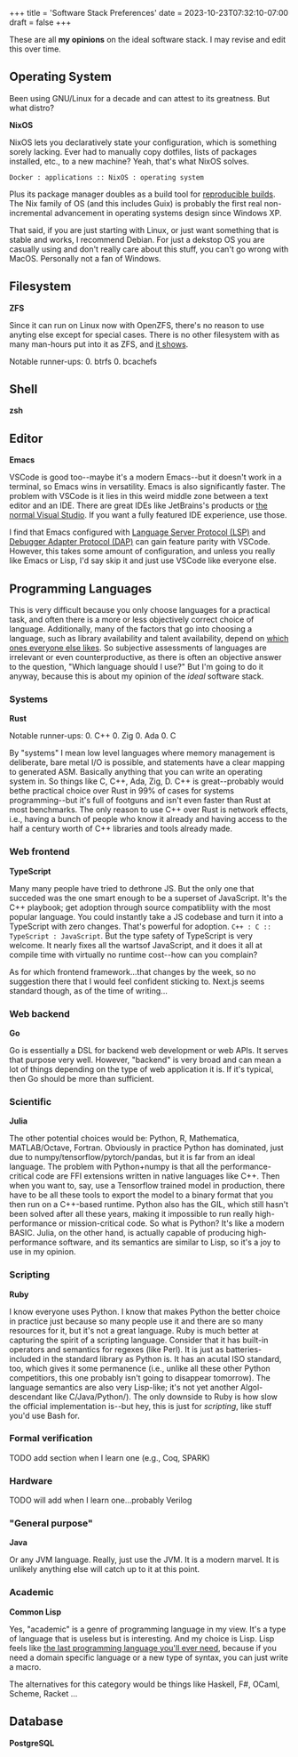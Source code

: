 +++
title = 'Software Stack Preferences'
date = 2023-10-23T07:32:10-07:00
draft = false
+++

These are all **my opinions** on the ideal software stack. I may revise and edit this over time.

## Operating System

Been using GNU/Linux for a decade and can attest to its greatness. But what distro?

**NixOS**

NixOS lets you declaratively state your configuration, which is something sorely lacking. Ever had to manually copy dotfiles, lists of packages installed, etc., to a new machine? Yeah, that's what NixOS solves.

`Docker : applications :: NixOS : operating system`

Plus its package manager doubles as a build tool for [reproducible builds](https://en.wikipedia.org/wiki/Reproducible_builds). The Nix family of OS (and this includes Guix) is probably the first real non-incremental advancement in operating systems design since Windows XP.

That said, if you are just starting with Linux, or just want something that is stable and works, I recommend Debian. For just a dekstop OS you are casually using and don't really care about this stuff, you can't go wrong with MacOS. Personally not a fan of Windows.

## Filesystem

**ZFS**

Since it can run on Linux now with OpenZFS, there's no reason to use anyting else except for special cases. There is no other filesystem with as many man-hours put into it as ZFS, and [it shows](https://openzfs.github.io/openzfs-docs/Basic%20Concepts/RAIDZ.html).

Notable runner-ups:
0. btrfs
0. bcachefs

## Shell

**zsh**

## Editor

**Emacs**

VSCode is good too--maybe it's a modern Emacs--but it doesn't work in a terminal, so Emacs wins in versatility. Emacs is also significantly faster. The problem with VSCode is it lies in this weird middle zone between a text editor and an IDE. There are great IDEs like JetBrains's products or [the normal Visual Studio](https://visualstudio.microsoft.com/downloads/). If you want a fully featured IDE experience, use those.

I find that Emacs configured with [Language Server Protocol (LSP)](https://microsoft.github.io/language-server-protocol/) and [Debugger Adapter Protocol (DAP)](https://microsoft.github.io/debug-adapter-protocol/) can gain feature parity with VSCode. However, this takes some amount of configuration, and unless you really like Emacs or Lisp, I'd say skip it and just use VSCode like everyone else.

## Programming Languages

This is very difficult because you only choose languages for a practical task, and often there is a more or less objectively correct choice of language. Additionally, many of the factors that go into choosing a language, such as library availability and talent availability, depend on [which ones everyone else likes](https://en.wikipedia.org/wiki/Keynesian_beauty_contest). So subjective assessments of languages are irrelevant or even counterproductive, as there is often an objective answer to the question, "Which language should I use?" But I'm going to do it anyway, because this is about my opinion of the *ideal* software stack. 

### Systems

**Rust**

Notable runner-ups:
0. C++
0. Zig
0. Ada
0. C

By "systems" I mean low level languages where memory management is deliberate, bare metal I/O is possible, and statements have a clear mapping to generated ASM. Basically anything that you can write an operating system in. So things like C, C++, Ada, Zig, D. C++ is great--probably would bethe practical choice over Rust in 99% of cases for systems programming--but it's full of footguns and isn't even faster than Rust at most benchmarks. The only reason to use C++ over Rust is network effects, i.e., having a bunch of people who know it already and having access to the half a century worth of C++ libraries and tools already made.

### Web frontend

**TypeScript**

Many many people have tried to dethrone JS. But the only one that succeded was the one smart enough to be a superset of JavaScript. It's the C++ playbook; get adoption through source compatibliity with the most popular language. You could instantly take a JS codebase and turn it into a TypeScript with zero changes. That's powerful for adoption. `C++ : C :: TypeScript : JavaScript`. But the type safety of TypeScript is very welcome. It nearly fixes all the wartsof JavaScript, and it does it all at compile time with virtually no runtime cost--how can you complain?

As for which frontend framework...that changes by the week, so no suggestion there that I would feel confident sticking to. Next.js seems standard though, as of the time of writing...

### Web backend

**Go**

Go is essentially a DSL for backend web development or web APIs. It serves that purpose very well. However, "backend" is very broad and can mean a lot of things depending on the type of web application it is. If it's typical, then Go should be more than sufficient.

### Scientific

**Julia**

The other potential choices would be: Python, R, Mathematica, MATLAB/Octave, Fortran. Obviously in practice Python has dominated, just due to numpy/tensorflow/pytorch/pandas, but it is far from an ideal language. The problem with Python+numpy is that all the performance-critical code are FFI extensions written in native languages like C++. Then when you want to, say, use a Tensorflow trained model in production, there have to be all these tools to export the model to a binary format that you then run on a C++-based runtime. Python also has the GIL, which still hasn't been solved after all these years, making it impossible to run really high-performance or mission-critical code. So what is Python? It's like a modern BASIC. Julia, on the other hand, is actually capable of producing high-performance software, and its semantics are similar to Lisp, so it's a joy to use in my opinion.

### Scripting

**Ruby**

I know everyone uses Python. I know that makes Python the better choice in practice just because so many people use it and there are so many resources for it, but it's not a great language. Ruby is much better at capturing the spirit of a scripting language. Consider that it has built-in operators and semantics for regexes (like Perl). It is just as batteries-included in the standard library as Python is. It has an acutal ISO standard, too, which gives it some permanence (i.e., unlike all these other Python competitiors, this one probably isn't going to disappear tomorrow). The language semantics are also very Lisp-like; it's not yet another Algol-descendant like C/Java/Python/<insert almost every language>). The only downside to Ruby is how slow the official implementation is--but hey, this is just for *scripting*, like stuff you'd use Bash for.

### Formal verification

TODO add section when I learn one (e.g., Coq, SPARK)

### Hardware

TODO will add when I learn one...probably Verilog

### "General purpose"

**Java**

Or any JVM language. Really, just use the JVM. It is a modern marvel. It is unlikely anything else will catch up to it at this point.

### Academic

**Common Lisp**

Yes, "academic" is a genre of programming language in my view. It's a type of language that is useless but is interesting. And my choice is Lisp. Lisp feels like [the last programming language you'll ever need](https://en.wikipedia.org/wiki/End_of_history), because if you need a domain specific language or a new type of syntax, you can just write a macro.

The alternatives for this category would be things like Haskell, F#, OCaml, Scheme, Racket ...

## Database

**PostgreSQL**
